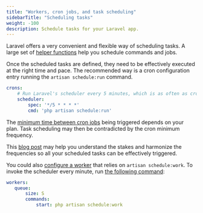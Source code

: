 ```yaml
---
title: "Workers, cron jobs, and task scheduling"
sidebarTitle: "Scheduling tasks"
weight: -100
description: Schedule tasks for your Laravel app.
---
```


Laravel offers a very convenient and flexible way of scheduling tasks. A large set of [helper functions](https://laravel.com/docs/scheduling#schedule-frequency-options) help you schedule commands and jobs.

Once the scheduled tasks are defined, they need to be effectively executed at the right time and pace.
The recommended way is a cron configuration entry running the `artisan schedule:run` command.

```yaml {location=".platform.app.yaml"}
crons:
    # Run Laravel's scheduler every 5 minutes, which is as often as crons can run on Professional plans.
    scheduler:
        spec: '*/5 * * * *'
        cmd: 'php artisan schedule:run'
```

The [minimum time between cron jobs](../../../configuration/app/app-reference.md#cron-job-timing) being triggered depends on your plan. Task scheduling may then be contradicted by the cron minimum frequency.

This [blog post](https://platform.sh/blog/of-cicadas-and-cron-jobs/) may help you understand the stakes and harmonize the frequencies so all your scheduled tasks can be effectively triggered.

You could also [configure a worker](../../../configuration/app/workers.md) that relies on `artisan schedule:work`.
To invoke the scheduler every minute, run [the following command](https://laravel.com/docs/scheduling#running-the-scheduler-locally):

```yaml {location=".platform.app.yaml"}
workers:
   queue:
       size: S
       commands:
           start: php artisan schedule:work
```

